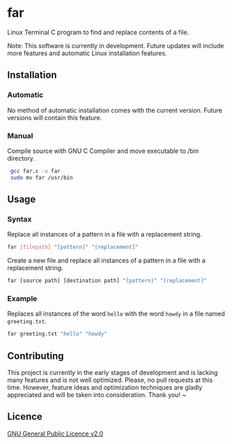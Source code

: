 # far
Linux Terminal C program to find and replace contents of a file.

Note: This software is currently in development.  Future updates will include more features and
automatic Linux installation features.


## Installation
### Automatic 
No method of automatic installation comes with the current version.  Future versions will contain this feature.

### Manual
Compile source with GNU C Compiler and move executable to /bin directory.
```bash
 gcc far.c -o far
 sudo mv far /usr/bin
```

## Usage

### Syntax
Replace all instances of a pattern in a file with a replacement string.
```bash
far [filepath] "[pattern]" "[replacement]"
```

Create a new file and replace all instances of a pattern in a file with a replacement string. 
```bash
far [source path] [destination path] "[pattern]" "[replacement]"
```

### Example
Replaces all instances of the word `hello` with the word `howdy` in a file named `greeting.txt`.
```bash
far greeting.txt "hello" "howdy"
```


## Contributing
This project is currently in the early stages of development and is lacking many features and is not well optimized.
Please, no pull requests at this time.  However, feature ideas and optimization techniques are gladly appreciated and will be 
taken into consideration.  Thank you! ~

## Licence

[GNU General Public Licence v2.0](https://www.gnu.org/licenses/old-licenses/gpl-2.0.en.html)
